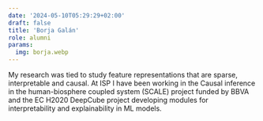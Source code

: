 ```yaml
---
date: '2024-05-10T05:29:29+02:00'
draft: false
title: 'Borja Galán'
role: alumni
params:
  img: borja.webp
---
```


My research was tied to study feature representations that are sparse, interpretable and causal. At ISP I have been working in the Causal inference in the human-biosphere coupled system (SCALE) project funded by BBVA and the EC H2020 DeepCube project developing modules for interpretability and explainability in ML models.
